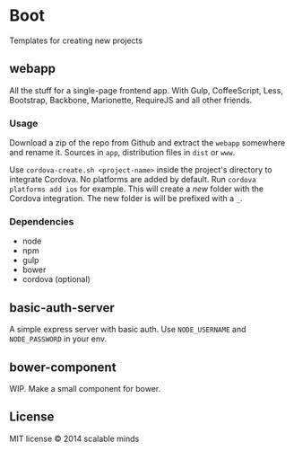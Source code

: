 # Boot
Templates for creating new projects

## webapp
All the stuff for a single-page frontend app. With Gulp, CoffeeScript, Less, Bootstrap, Backbone, Marionette, RequireJS and all other friends.

### Usage
Download a zip of the repo from Github and extract the `webapp` somewhere and rename it.
Sources in `app`, distribution files in `dist` or `www`.

Use `cordova-create.sh <project-name>` inside the project's directory to integrate Cordova.
No platforms are added by default. Run `cordova platforms add ios` for example.
This will create a *new* folder with the Cordova integration. The new folder is will be prefixed with a `_`.

### Dependencies
* node
* npm
* gulp
* bower
* cordova (optional)

## basic-auth-server
A simple express server with basic auth. Use `NODE_USERNAME` and `NODE_PASSWORD` in your env.

## bower-component
WIP. Make a small component for bower.


## License
MIT license
&copy; 2014 scalable minds